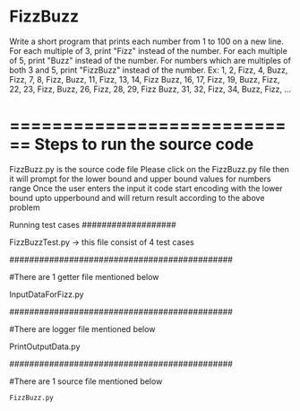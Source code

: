 FizzBuzz
=======
Write a short program that prints each number from 1 to 100 on a new line.
For each multiple of 3, print "Fizz" instead of the number.
For each multiple of 5, print "Buzz" instead of the number.
For numbers which are multiples of both 3 and 5, print "FizzBuzz" instead of the number.
Ex:
1, 2, Fizz, 4, Buzz, Fizz, 7, 8, Fizz, Buzz, 11, Fizz, 13, 14,
Fizz Buzz, 16, 17, Fizz, 19, Buzz, Fizz, 22, 23, Fizz, Buzz, 26,
Fizz, 28, 29, Fizz Buzz, 31, 32, Fizz, 34, Buzz, Fizz, …

============================
Steps to run the source code
============================
FizzBuzz.py is the source code file
Please click on the FizzBuzz.py file then it will prompt for the lower bound and upper bound values for numbers range
Once the user enters the input it code start encoding with the lower bound upto upperbound and will return result 
according to the above problem

Running test cases
###################

FizzBuzzTest.py        -> this file consist of 4 test cases

#############################################

#There are 1  getter file mentioned below

   InputDataForFizz.py 
   
#############################################

#There are logger file mentioned below

   PrintOutputData.py 

#############################################

#There are 1  source file mentioned below

    FizzBuzz.py 